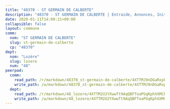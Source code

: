 ```yaml
---
title: "48370 - ST GERMAIN DE CALBERTE"
description: "48370 - ST GERMAIN DE CALBERTE | Entraide, Annonces, Initiatives"
date: 2020-01-11T14:09:21+09:00
collapsible: false
layout: commune
comm:
  nom: "ST GERMAIN DE CALBERTE"
  slug: st-germain-de-calberte
  cp: "48370"
dept:
  nom: "Lozère"
  slug: lozere
  num: "48"
peerpad:
  comm:
    read_path: /r/markdown/48370_st-germain-de-calberte/4XTTMJ9nDGaRxpkPzYoU9zvgxns3vF4gfZEwiTEuGf2f3GLzB
    write_path: /w/markdown/48370_st-germain-de-calberte/4XTTMJ9nDGaRxpkPzYoU9zvgxns3vF4gfZEwiTEuGf2f3GLzB-K3TgUrqVXnWJCKYQQQLPPx7wQvgwLBusgypRmp36KhUG1pbWXJqrU4KCpQZtEamtTTbHHvt12t5W2WfW5uBSUPPdgMnkk8SKiNsZuzoyTsBHEaXDE5cUwT8utqvHPpGP7Dd9Bf6F
  dept:
    read_path: /r/markdown/48_lozere/4XTTM2U2YXwwTt9AqQBFToaPGqKphXXMCbRQJd3ieCWApZKhp
    write_path: /w/markdown/48_lozere/4XTTM2U2YXwwTt9AqQBFToaPGqKphXXMCbRQJd3ieCWApZKhp-K3TgU8LFw2VbEvF8YT63nrQb5nBCHp3LkChLkTGaYr9v91U6euBJvc2gC6ZE26iQLtBcf6bgLU5YQs5jKcnyLY5qYAH3MFy4H4ZDybCAkb97J6HGTY7nKmFopGDHEk7j5murpeJa
---
```



